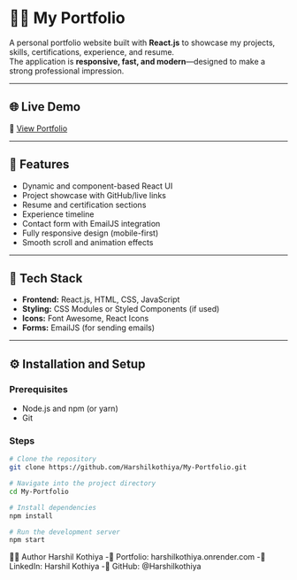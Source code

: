 # 👨‍💻 My Portfolio

A personal portfolio website built with **React.js** to showcase my projects, skills, certifications, experience, and resume.  
The application is **responsive, fast, and modern**—designed to make a strong professional impression.

---

## 🌐 Live Demo  
🔗 [View Portfolio](https://harshilkothiya.onrender.com)

---

## 🚀 Features
- Dynamic and component-based React UI  
- Project showcase with GitHub/live links  
- Resume and certification sections  
- Experience timeline  
- Contact form with EmailJS integration  
- Fully responsive design (mobile-first)  
- Smooth scroll and animation effects  

---

## 🧰 Tech Stack
- **Frontend:** React.js, HTML, CSS, JavaScript  
- **Styling:** CSS Modules or Styled Components (if used)  
- **Icons:** Font Awesome, React Icons  
- **Forms:** EmailJS (for sending emails)  

---

## ⚙️ Installation and Setup

### Prerequisites
- Node.js and npm (or yarn)  
- Git  

### Steps
```bash
# Clone the repository
git clone https://github.com/Harshilkothiya/My-Portfolio.git

# Navigate into the project directory
cd My-Portfolio

# Install dependencies
npm install

# Run the development server
npm start
```

🙋‍♂️ Author
Harshil Kothiya
-🔗 Portfolio: harshilkothiya.onrender.com
-💼 LinkedIn: Harshil Kothiya
-🐙 GitHub: @Harshilkothiya
